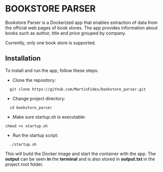 # BOOKSTORE PARSER
Bookstore Parser is a Dockerized app that enables extraction of data from the official web pages of book stores.
The app provides information about books such as author, title and price grouped by company.

Currently, only one book store is supported.

## Installation
To install and run the app, follow these steps:
- Clone the repository:
```shell
  git clone https://github.com/MartinFides/bookstore_parser.git
```
- Change project directory:
```shell
  cd bookstore_parser
```
- Make sure startup.sh is executable:
```shell
chmod +x startup.sh
```
- Run the startup script:
```shell
  ./startup.sh
```

This will build the Docker image and start the container with the app.
The **output** can be seen **in** the **terminal** and is also stored in **output.txt** in the project root folder.
